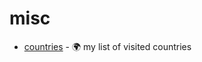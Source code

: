 # misc

- [countries](https://drapegnik.github.io/notes/misc/countries) - :earth_africa: my list of visited countries
